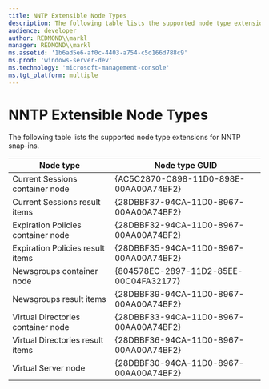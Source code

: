 ```yaml
---
title: NNTP Extensible Node Types
description: The following table lists the supported node type extensions for NNTP snap-ins.
audience: developer
author: REDMOND\\markl
manager: REDMOND\\markl
ms.assetid: '1b6ad5e6-af0c-4403-a754-c5d166d788c9'
ms.prod: 'windows-server-dev'
ms.technology: 'microsoft-management-console'
ms.tgt_platform: multiple
---
```


# NNTP Extensible Node Types

The following table lists the supported node type extensions for NNTP snap-ins.



| Node type                          | Node type GUID                         |
|------------------------------------|----------------------------------------|
| Current Sessions container node    | {AC5C2870-C898-11D0-898E-00AA00A74BF2} |
| Current Sessions result items      | {28DBBF37-94CA-11D0-8967-00AA00A74BF2} |
| Expiration Policies container node | {28DBBF32-94CA-11D0-8967-00AA00A74BF2} |
| Expiration Policies result items   | {28DBBF35-94CA-11D0-8967-00AA00A74BF2} |
| Newsgroups container node          | {804578EC-2897-11D2-85EE-00C04FA32177} |
| Newsgroups result items            | {28DBBF39-94CA-11D0-8967-00AA00A74BF2} |
| Virtual Directories container node | {28DBBF33-94CA-11D0-8967-00AA00A74BF2} |
| Virtual Directories result items   | {28DBBF36-94CA-11D0-8967-00AA00A74BF2} |
| Virtual Server node                | {28DBBF30-94CA-11D0-8967-00AA00A74BF2} |



 

 

 




